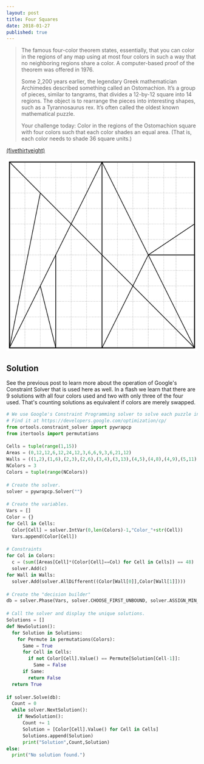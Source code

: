 ```yaml
---
layout: post
title: Four Squares
date: 2018-01-27
published: true
---
```


>The famous four-color theorem states, essentially, that you can color in the regions of any map using at most four colors in such a way that no neighboring regions share a color. A computer-based proof of the theorem was offered in 1976.
>
>Some 2,200 years earlier, the legendary Greek mathematician Archimedes described something called an Ostomachion. It’s a group of pieces, similar to tangrams, that divides a 12-by-12 square into 14 regions. The object is to rearrange the pieces into interesting shapes, such as a Tyrannosaurus rex. It’s often called the oldest known mathematical puzzle.
>
>Your challenge today: Color in the regions of the Ostomachion square with four colors such that each color shades an equal area. (That is, each color needs to shade 36 square units.)

<!--more-->

[(fivethirtyeight)](https://fivethirtyeight.com/features/how-often-does-the-senate-vote-in-palindromes/)

![Picture](/img/FourColors.png)

## Solution

See the previous post to learn more about the operation of Google's Constraint Solver that is used here as well.  In a flash we learn that there are 9 solutions with all four colors used and two with only three of the four used.  That's counting solutions as equivalent if colors are merely swapped.

```python
# We use Google's Constraint Programming solver to solve each puzzle in a second or two.
# Find it at https://developers.google.com/optimization/cp/
from ortools.constraint_solver import pywrapcp
from itertools import permutations

Cells = tuple(range(1,15))
Areas = (0,12,12,6,12,24,12,3,6,6,9,3,6,21,12)
Walls = ((1,2),(1,6),(2,3),(2,6),(3,4),(3,13),(4,5),(4,8),(4,9),(5,11),(6,7),(6,12),(6,13),(7,12),(7,13),(8,13),(8,14),(9,10),(9,14),(10,11))
NColors = 3
Colors = tuple(range(NColors))

# Create the solver.
solver = pywrapcp.Solver("")

# Create the variables.
Vars = []
Color = {}
for Cell in Cells:
  Color[Cell] = solver.IntVar(0,len(Colors)-1,"Color_"+str(Cell))
  Vars.append(Color[Cell])

# Constraints
for Col in Colors:
  c = (sum([Areas[Cell]*(Color[Cell]==Col) for Cell in Cells]) == 48)
  solver.Add(c)
for Wall in Walls:
  solver.Add(solver.AllDifferent((Color[Wall[0]],Color[Wall[1]])))

# Create the "decision builder"
db = solver.Phase(Vars, solver.CHOOSE_FIRST_UNBOUND, solver.ASSIGN_MIN_VALUE)

# Call the solver and display the unique solutions.
Solutions = []
def NewSolution():
  for Solution in Solutions:
    for Permute in permutations(Colors):
      Same = True
      for Cell in Cells:
        if not Color[Cell].Value() == Permute[Solution[Cell-1]]:
          Same = False
      if Same:
        return False
  return True

if solver.Solve(db):
  Count = 0
  while solver.NextSolution():
    if NewSolution():
      Count += 1
      Solution = [Color[Cell].Value() for Cell in Cells]
      Solutions.append(Solution)
      print("Solution",Count,Solution)
else:
  print("No solution found.")
```

<br>
